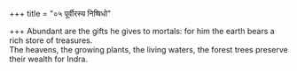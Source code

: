 +++
title = "०५ पूर्वीरस्य निष्षिधो"

+++
Abundant are the gifts he gives to mortals: for him the earth bears a rich store of treasures.  
     The heavens, the growing plants, the living waters, the forest trees preserve their wealth for Indra.